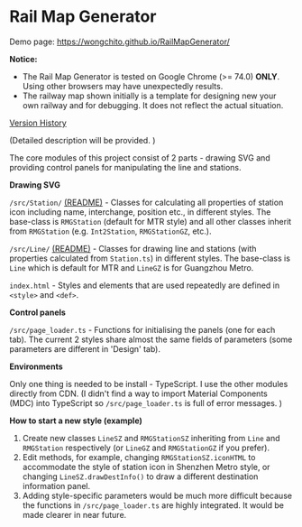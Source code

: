 # Rail Map Generator

Demo page: https://wongchito.github.io/RailMapGenerator/

**Notice:**

- The Rail Map Generator is tested on Google Chrome (>= 74.0) **ONLY**. Using other browsers may have unexpectedly results. 
- The railway map shown initially is a template for designing new your own railway and for debugging. It does not reflect the actual situation. 

[Version History](VersionHistory.md)

(Detailed description will be provided. )

The core modules of this project consist of 2 parts - drawing SVG and providing control panels for manipulating the line and stations. 

**Drawing SVG**

`/src/Station/` [(README)](src/Station) - Classes for calculating all properties of station icon including name, interchange, position etc., in different styles. The base-class is `RMGStation` (default for MTR style) and all other classes inherit from `RMGStation` (e.g. `Int2Station`, `RMGStationGZ`, etc.). 

`/src/Line/` [(README)](src/Line) - Classes for drawing line and stations (with properties calculated from `Station.ts`) in different styles. The base-class is `Line` which is default for MTR and `LineGZ` is for Guangzhou Metro. 

`index.html` - Styles and elements that are used repeatedly are defined in `<style>` and `<def>`. 

**Control panels**

`/src/page_loader.ts` - Functions for initialising the panels (one for each tab). The current 2 styles share almost the same fields of parameters (some parameters are different in 'Design' tab). 

**Environments**

Only one thing is needed to be install - TypeScript. I use the other modules directly from CDN. (I didn't find a way to import Material Components (MDC) into TypeScript so `/src/page_loader.ts` is full of error messages. )

**How to start a new style (example)**

1. Create new classes `LineSZ` and `RMGStationSZ` inheriting from `Line` and `RMGStation` respectively (or `LineGZ` and `RMGStationGZ` if you prefer). 
2. Edit methods, for example, changing `RMGStationSZ.iconHTML` to accommodate the style of station icon in Shenzhen Metro style, or changing `LineSZ.drawDestInfo()` to draw a different destination information panel. 
3. Adding style-specific parameters would be much more difficult because the functions in `/src/page_loader.ts` are highly integrated. It would be made clearer in near future. 
